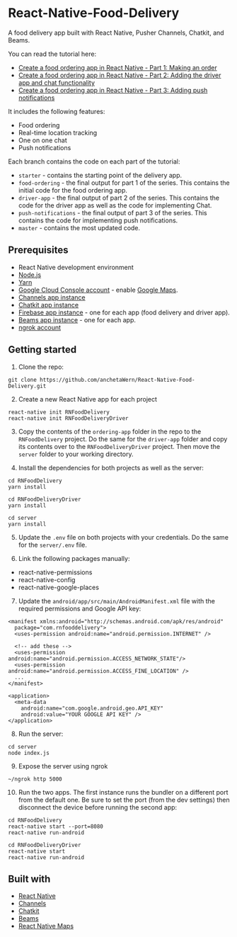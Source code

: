 # React-Native-Food-Delivery
A food delivery app built with React Native, Pusher Channels, Chatkit, and Beams.

You can read the tutorial here:

- [Create a food ordering app in React Native - Part 1: Making an order](http://pusher.com/tutorials/food-ordering-app-react-native-part-1)
- [Create a food ordering app in React Native - Part 2: Adding the driver app and chat functionality](http://pusher.com/tutorials/food-ordering-app-react-native-part-2)
- [Create a food ordering app in React Native - Part 3: Adding push notifications](http://pusher.com/tutorials/food-ordering-app-react-native-part-3)

It includes the following features:

- Food ordering
- Real-time location tracking
- One on one chat
- Push notifications

Each branch contains the code on each part of the tutorial:

- `starter` - contains the starting point of the delivery app.
- `food-ordering` - the final output for part 1 of the series. This contains the initial code for the food ordering app.
- `driver-app` - the final output of part 2 of the series. This contains the code for the driver app as well as the code for implementing Chat.
- `push-notifications` - the final output of part 3 of the series. This contains the code for implementing push notifications. 
- `master` - contains the most updated code.

## Prerequisites

- React Native development environment
- [Node.js](https://nodejs.org/en/)
- [Yarn](https://yarnpkg.com/en/)
- [Google Cloud Console account](https://console.cloud.google.com/) - enable [Google Maps](https://developers.google.com/maps/gmp-get-started).
- [Channels app instance](https://pusher.com/channels)
- [Chatkit app instance](https://pusher.com/chatkit)
- [Firebase app instance](https://console.firebase.google.com/) - one for each app (food delivery and driver app).
- [Beams app instance](https://pusher.com/beams) - one for each app.
- [ngrok account](https://ngrok.com/)

## Getting started

1. Clone the repo:

```
git clone https://github.com/anchetaWern/React-Native-Food-Delivery.git
```

2. Create a new React Native app for each project

```
react-native init RNFoodDelivery
react-native init RNFoodDeliveryDriver
```

3. Copy the contents of the `ordering-app` folder in the repo to the `RNFoodDelivery` project. Do the same for the `driver-app` folder and copy its contents over to the `RNFoodDeliveryDriver` project. Then move the `server` folder to your working directory.

4. Install the dependencies for both projects as well as the server:

```
cd RNFoodDelivery
yarn install
```

```
cd RNFoodDeliveryDriver
yarn install
```

```
cd server
yarn install
```

5. Update the `.env` file on both projects with your credentials. Do the same for the `server/.env` file.

6. Link the following packages manually:

- react-native-permissions
- react-native-config
- react-native-google-places

7. Update the `android/app/src/main/AndroidManifest.xml` file with the required permissions and Google API key:

```
<manifest xmlns:android="http://schemas.android.com/apk/res/android"
  package="com.rnfooddelivery">
  <uses-permission android:name="android.permission.INTERNET" />

  <!-- add these -->
  <uses-permission android:name="android.permission.ACCESS_NETWORK_STATE"/>
  <uses-permission android:name="android.permission.ACCESS_FINE_LOCATION" />
  ...
</manifest>
```

```
<application>
  <meta-data
    android:name="com.google.android.geo.API_KEY"
    android:value="YOUR GOOGLE API KEY" />
</application>
```

8. Run the server:

```
cd server
node index.js
```

9. Expose the server using ngrok

```
~/ngrok http 5000
```

10. Run the two apps. The first instance runs the bundler on a different port from the default one. Be sure to set the port (from the dev settings) then disconnect the device before running the second app:

```
cd RNFoodDelivery
react-native start --port=8080
react-native run-android
```

```
cd RNFoodDeliveryDriver
react-native start
react-native run-android
```

## Built with

- [React Native](https://facebook.github.io/react-native/)
- [Channels](https://pusher.com/channels)
- [Chatkit](https://pusher.com/chatkit)
- [Beams](https://pusher.com/beams)
- [React Native Maps](https://github.com/react-native-community/react-native-maps)



